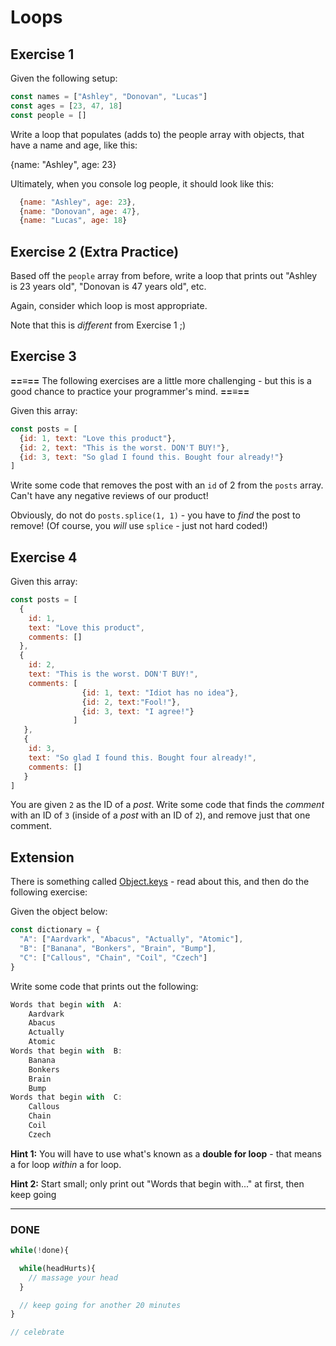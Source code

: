 # Loops


Exercise 1
-
Given the following setup:

  
```js
const names = ["Ashley", "Donovan", "Lucas"]
const ages = [23, 47, 18]
const people = []
```
  

Write a loop that populates (adds to) the people array with objects, that have a name and age, like this:

  

{name: "Ashley", age: 23} 

  

Ultimately, when you console log people, it should look like this:

  
```js
  {name: "Ashley", age: 23},
  {name: "Donovan", age: 47},
  {name: "Lucas", age: 18}
```

Exercise 2 (Extra Practice)
-
Based off the `people` array from before, write a loop that prints out "Ashley is 23 years old", "Donovan is 47 years old", etc.

  

Again, consider which loop is most appropriate.

  

Note that this is _different_ from Exercise 1 ;)



Exercise 3
-
**==≡==** The following exercises are a little more challenging - but this is a good chance to practice your programmer's mind. **==≡==**

  

Given this array:

  
```js
const posts = [
  {id: 1, text: "Love this product"},
  {id: 2, text: "This is the worst. DON'T BUY!"},
  {id: 3, text: "So glad I found this. Bought four already!"}
]
```
  

Write some code that removes the post with an `id` of 2 from the `posts` array. Can't have any negative reviews of our product!

  

Obviously, do not do `posts.splice(1, 1)` - you have to _find_ the post to remove! (Of course, you _will_ use `splice` - just not hard coded!)



Exercise 4
-
Given this array:

  
```js
const posts = [
  {
    id: 1, 
    text: "Love this product",
    comments: []
  },
  { 
    id: 2, 
    text: "This is the worst. DON'T BUY!", 
    comments: [
                {id: 1, text: "Idiot has no idea"}, 
                {id: 2, text:"Fool!"}, 
                {id: 3, text: "I agree!"}
              ]
   },
   {
    id: 3, 
    text: "So glad I found this. Bought four already!",
    comments: []
   }
]
```
  

You are given `2` as the ID of a _post_. Write some code that finds the _comment_ with an ID of `3` (inside of a _post_ with an ID of `2`), and remove just that one comment.


Extension
-
There is something called [Object.keys](https://developer.mozilla.org/en-US/docs/Web/JavaScript/Reference/Global_Objects/Object/keys) - read about this, and then do the following exercise:

  

Given the object below:

  
```js
const dictionary = {
  "A": ["Aardvark", "Abacus", "Actually", "Atomic"],
  "B": ["Banana", "Bonkers", "Brain", "Bump"],
  "C": ["Callous", "Chain", "Coil", "Czech"]
}
```
  

Write some code that prints out the following:

  
```js
Words that begin with  A:
    Aardvark
    Abacus
    Actually
    Atomic
Words that begin with  B:
    Banana
    Bonkers
    Brain
    Bump
Words that begin with  C:
    Callous
    Chain
    Coil
    Czech
```

**Hint 1:** You will have to use what's known as a **double for loop** - that means a for loop _within_ a for loop.


**Hint 2:** Start small; only print out "Words that begin with..." at first, then keep going

----------

  

### **DONE**
```js
while(!done){

  while(headHurts){
    // massage your head
  }

  // keep going for another 20 minutes
}

// celebrate
```
